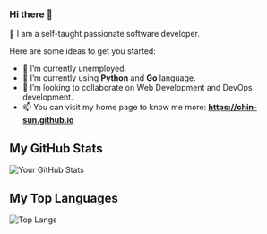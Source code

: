 ### Hi there 👋 
:sparkling_heart: I am a self-taught passionate software developer. 


Here are some ideas to get you started:

- 🔭 I’m currently unemployed.
- 🌱 I’m currently using **Python** and **Go** language.
- 👯 I’m looking to collaborate on Web Development and DevOps development.
- 📫 You can visit my home page to know me more: **https://chin-sun.github.io**

<!---
- 🤔 I’m looking for help with ...
- 💬 Ask me about ...
- 🤔 I am working towards obtaining the **AWS Certified Solutions Architect** and **Google Cloud Certified Professional Cloud certifications**.
- 😄 Pronouns: ...
- ⚡ Fun fact: ...
-->
## My GitHub Stats

![Your GitHub Stats](https://github-readme-stats.vercel.app/api?username=Chin-Sun&show_icons=true&theme=dark)
## My Top Languages
![Top Langs](https://github-readme-stats.vercel.app/api/top-langs/?username=Chin-Sun&layout=compact&theme=dark)
 <!---
![GitHub Activity Graph](https://github-readme-activity-graph.cyclic.app/graph?username=Chin-Sun&theme=github-dark)
![GitHub Trophy](https://github-profile-trophy.vercel.app/?username=Chin-Sun&theme=onedark)
-->
